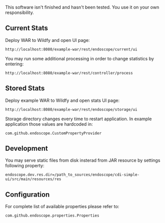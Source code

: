 This software isn't finished and hasn't been tested.
You use it on your own responsibility.  


Current Stats
-------------
Deploy WAR to Wildfy and open UI page:

	http://localhost:8080/example-war/rest/endoscope/current/ui

You may run some additional processing in order to change statistics by entering:
     
    http://localhost:8080/example-war/rest/controller/process


Stored Stats
------------
Deploy example WAR to Wildfy and open stats UI page:

    http://localhost:8080/example-war/rest/endoscope/storage/ui
        
Storage directory changes every time to restart application. 
In example application those values are hardcoded in:
    
    com.github.endoscope.CustomPropertyProvider

Development
--------------
You may serve static files from disk insterad from JAR resource by settings following property:
 
    endoscope.dev.res.dir=/path_to_sources/endoscope/cdi-simple-ui/src/main/resources/res
    
Configuration
-------------
For complete list of available properties please refer to:

    com.github.endoscope.properties.Properties
     